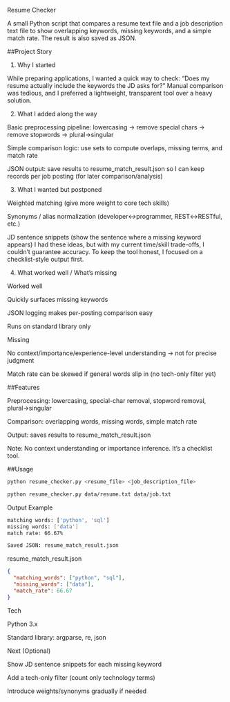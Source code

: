 Resume Checker

A small Python script that compares a resume text file and a job description text file to show overlapping keywords, missing keywords, and a simple match rate. The result is also saved as JSON.

##Project Story
1) Why I started

While preparing applications, I wanted a quick way to check:
“Does my resume actually include the keywords the JD asks for?”
Manual comparison was tedious, and I preferred a lightweight, transparent tool over a heavy solution.

2) What I added along the way

Basic preprocessing pipeline: lowercasing → remove special chars → remove stopwords → plural→singular

Simple comparison logic: use sets to compute overlaps, missing terms, and match rate

JSON output: save results to resume_match_result.json so I can keep records per job posting (for later comparison/analysis)

3) What I wanted but postponed

Weighted matching (give more weight to core tech skills)

Synonyms / alias normalization (developer↔programmer, REST↔RESTful, etc.)

JD sentence snippets (show the sentence where a missing keyword appears)
I had these ideas, but with my current time/skill trade-offs, I couldn’t guarantee accuracy. To keep the tool honest, I focused on a checklist-style output first.

4) What worked well / What’s missing

Worked well

Quickly surfaces missing keywords

JSON logging makes per-posting comparison easy

Runs on standard library only

Missing

No context/importance/experience-level understanding → not for precise judgment

Match rate can be skewed if general words slip in (no tech-only filter yet)

##Features

Preprocessing: lowercasing, special-char removal, stopword removal, plural→singular

Comparison: overlapping words, missing words, simple match rate

Output: saves results to resume_match_result.json

Note: No context understanding or importance inference. It’s a checklist tool.

##Usage
```bash
python resume_checker.py <resume_file> <job_description_file>

python resume_checker.py data/resume.txt data/job.txt
```

Output Example
```bash
matching words: ['python', 'sql']
missing words: ['data']
match rate: 66.67%

Saved JSON: resume_match_result.json
```

resume_match_result.json
```json
{
  "matching_words": ["python", "sql"],
  "missing_words": ["data"],
  "match_rate": 66.67
}
```

Tech

Python 3.x

Standard library: argparse, re, json

Next (Optional)

Show JD sentence snippets for each missing keyword

Add a tech-only filter (count only technology terms)

Introduce weights/synonyms gradually if needed











